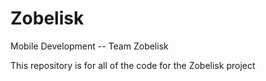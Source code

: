 Zobelisk
========

Mobile Development -- Team Zobelisk

This repository is for all of the code for the Zobelisk project
